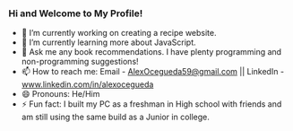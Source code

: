 ### Hi and Welcome to My Profile!

- 🔭 I’m currently working on creating a recipe website. 
- 🌱 I’m currently learning more about JavaScript.
- 💬 Ask me any book recommendations. I have plenty programming and non-programming suggestions! 
- 📫 How to reach me: Email - AlexOcegueda59@gmail.com || LinkedIn - www.linkedin.com/in/alexocegueda
- 😄 Pronouns: He/Him
- ⚡ Fun fact: I built my PC as a freshman in High school with friends and am still using the same build as a Junior in college. 
